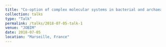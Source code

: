 ```yaml
---
title: "Co‑option of complex molecular systems in bacterial and archaeal membranes"
collection: talks
type: "Talk"
permalink: /talks/2018-07-05-talk-1
venue: "JOBIM"
date: 2018-07-05
location: "Marseille, France"
---
```

